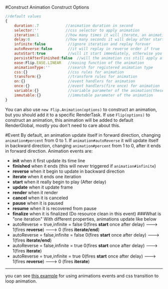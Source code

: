 #Construct
Animation Construct Options
```` javascript
//default values
{
    duration:.7            //animation duration in second
    selector:''            //css selector to apply animation
    iteration:1            //how many times it will iterate, an animation will not delay since the second iteration
    delay:0                //how many seconds it will delay after started
    infinite:false          //ignore iteration and replay forever
    autoReverse:false       //it will replay in reverse order if true
    autoStart:true          //will it start immediately, otherwise you should call Animation#start()
    persistAfterFinished:false  //will the animation css still apply after it ends
    ease:Flip.EASE.LINEAR   //easing function of the animation
    animationType:''        //search for registered animation type
    css:{}                  //css rules for animation
    transform:{}            //transform rules for animation
    on:{}                   //event handlers for animation
    once:{}                 //event handlers(fire once) for animation
    variable:{}             //variable parameter of the animation(these values update with animation#percent in every frame)
    immutable:{}            //immutable parameter of the animation
}
````
You can also use `new Flip.Animation(options)` to construct an animation, but you should add it to a specific RenderTask.
If use `Flip(options)` to construct an animation, this animation will be added to default RenderGlobal, mostly you don't need to care about this.

#Event
By default, an animation update itself in forward direction, changing `animation#percent` from 0 to 1.
If `animation#autoReverse` it will update itself in backward direction, changing `animation#percent` from 1 to 0, after it ends in forward direction.
Animation events are:
* **init**          when it first update its time line
* **finished**      when it ends (this will never triggered if `animation#infinite`)
* **reverse**       when it begin to update in backward direction
* **iterate**       when it ends one iteration
* **start**         when it really begin to play (After delay)
* **update**        when it update frame
* **render**        when it render
* **cancel**        when it is canceled
* **pause**         when it is paused
* **resume**        when it is recovered from pause
* **finalize**      when it is finalized (Do resource clean in this event)
###What is "one iteration"
With different properties, animations update like below
* autoReverse = true,infinite = false
    0(fires **start** once after delay) ---> 1(fires **reverse**) ---> 0 (fires **iterate/end**)
* autoReverse = false,infinite = false
    0(fires **start** once after delay) ---> 1(fires **iterate/end**)
* autoReverse = false,infinite = true
    0(fires **start** once after delay) ---> 1(fires **iterate**)
* autoReverse = true,infinite = true
    0(fires **start** once after delay) ---> 1(fires **reverse**) ---> 0 (fires **iterate**)

----
you can see [this example](../demo/rotate-ring.html) for using animations events and css transition to loop animation.

